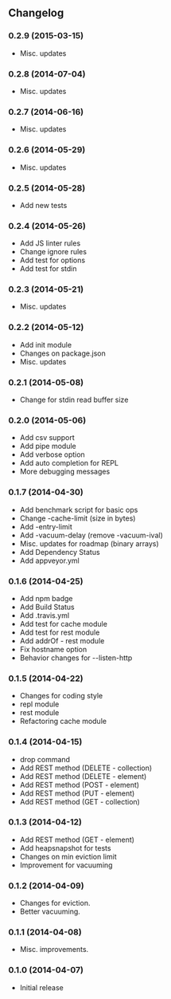 ## Changelog

### 0.2.9 (2015-03-15)

* Misc. updates

### 0.2.8 (2014-07-04)

* Misc. updates

### 0.2.7 (2014-06-16)

* Misc. updates

### 0.2.6 (2014-05-29)

* Misc. updates

### 0.2.5 (2014-05-28)

* Add new tests

### 0.2.4 (2014-05-26)

* Add JS linter rules
* Change ignore rules
* Add test for options
* Add test for stdin

### 0.2.3 (2014-05-21)

* Misc. updates

### 0.2.2 (2014-05-12)

* Add init module
* Changes on package.json
* Misc. updates

### 0.2.1 (2014-05-08)

* Change for stdin read buffer size

### 0.2.0 (2014-05-06)

* Add csv support
* Add pipe module
* Add verbose option
* Add auto completion for REPL
* More debugging messages

### 0.1.7 (2014-04-30)

* Add benchmark script for basic ops
* Change -cache-limit (size in bytes)
* Add -entry-limit
* Add -vacuum-delay (remove -vacuum-ival)
* Misc. updates for roadmap (binary arrays)
* Add Dependency Status
* Add appveyor.yml

### 0.1.6 (2014-04-25)

* Add npm badge
* Add Build Status
* Add .travis.yml
* Add test for cache module
* Add test for rest module
* Add addrOf - rest module
* Fix hostname option
* Behavior changes for --listen-http

### 0.1.5 (2014-04-22)

* Changes for coding style
* repl module
* rest module
* Refactoring cache module

### 0.1.4 (2014-04-15)

* drop command
* Add REST method (DELETE - collection)
* Add REST method (DELETE - element)
* Add REST method (POST - element)
* Add REST method (PUT - element)
* Add REST method (GET - collection)

### 0.1.3 (2014-04-12)

* Add REST method (GET - element)
* Add heapsnapshot for tests
* Changes on min eviction limit
* Improvement for vacuuming

### 0.1.2 (2014-04-09)

* Changes for eviction.
* Better vacuuming.

### 0.1.1 (2014-04-08)

* Misc. improvements.

### 0.1.0 (2014-04-07)

* Initial release